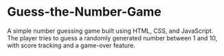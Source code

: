 # Guess-the-Number-Game
A simple number guessing game built using HTML, CSS, and JavaScript. The player tries to guess a randomly generated number between 1 and 10, with score tracking and a game-over feature.
